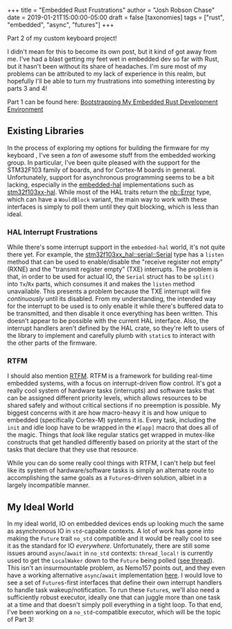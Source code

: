 +++
title = "Embedded Rust Frustrations"
author = "Josh Robson Chase"
date = 2019-01-21T15:00:00-05:00
draft = false
[taxonomies]
tags = ["rust", "embedded", "async", "futures"]
+++

Part 2 of my custom keyboard project!

I didn't mean for this to become its own post, but it kind of got away from
me. I've had a blast getting my feet wet in embedded dev so far with Rust,
but it hasn't been without its share of headaches. I'm sure most of my
problems can be attributed to my lack of experience in this realm, but
hopefully I'll be able to turn my frustrations into something interesting by
parts 3 and 4!

Part 1 can be found here: [Bootstrapping My Embedded Rust Development
Environment](../embedded-bootstrapping/)

<!-- more -->

## Existing Libraries

In the process of exploring my options for building the firmware for my
keyboard , I've seen a *ton* of awesome stuff from the embedded working
group. In particular, I've been quite pleased with the support for the
STM32F103 family of boards, and for Cortex-M boards in general.
Unfortunately, support for asynchronous programming seems to be a bit
lacking, especially in the [embedded-hal] implementations such as
[stm32f103xx-hal]. While most of the HAL traits return the [nb::Error] type,
which can have a `WouldBlock` variant, the main way to work with these
interfaces is simply to poll them until they quit blocking, which is less
than ideal.

[nb::Error]: https://docs.rs/nb/0.1.1/nb/enum.Error.html
[stm32f103xx-hal]: https://github.com/japaric/stm32f103xx-hal
[embedded-hal]: https://docs.rs/embedded-hal

### HAL Interrupt Frustrations

While there's some interrupt support in the `embedded-hal` world,
it's not quite there yet. For example, the [stm32f103xx_hal::serial::Serial][Serial]
type has a `listen` method that can be used to enable/disable the "receive
register not empty" (RXNE) and the "transmit register empty" (TXE)
interrupts. The problem is that, in order to be used for actual IO, the
`Serial` struct has to be `split()` into `Tx`/`Rx` parts, which consumes it
and makes the `listen` method unavailable. This presents a problem because
the TXE interrupt will fire *continuously* until its disabled. From my
understanding, the intended way for the interrupt to be used is to only
enable it while there's buffered data to be transmitted, and then disable it
once everything has been written. This doesn't appear to be possible with the
current HAL interface. Also, the interrupt handlers aren't defined by the HAL
crate, so they're left to users of the library to implement and carefully
plumb with `static`s to interact with the other parts of the firmware.

[Serial]: https://japaric.github.io/stm32f103xx-hal/stm32f103xx_hal/serial/struct.Serial.html

### RTFM

I should also mention [RTFM]. RTFM is a framework for building real-time
embedded systems, with a focus on interrupt-driven flow control. It's got a
really cool system of hardware tasks (interrupts) and software tasks that can
be assigned different priority levels, which allows resources to be shared
safely and without critical sections if no preemption is possible. My biggest
concerns with it are how macro-heavy it is and how unique to embedded
(specifically Cortex-M) systems it is. Every task, including the `init` and
idle loop have to be wrapped in the `#[app]` macro that does all of the
magic. Things that *look* like regular statics get wrapped in mutex-like
constructs that get handled differently based on priority at the start of the
tasks that declare that they use that resource.

[RTFM]: https://github.com/japaric/cortex-m-rtfm

While you can do some really cool things with RTFM, I can't help but feel
like its system of hardware/software tasks is simply an alternate route to
accomplishing the same goals as a `Future`s-driven solution, albiet in a
largely incompatible manner.

## My Ideal World

In my ideal world, IO on embedded devices ends up looking much the same as
asynchronous IO in `std`-capable contexts. A lot of work has gone into making
the `Future` trait `no_std` compatible and it would be really cool to see it
as the standard for IO *everywhere*. Unfortunately, there are still some
issues around `async`/`await` in `no_std` contexts: `thread_local!` is
currently used to get the `LocalWaker` down to the `Future` being polled
([see thread][thread]). This isn't an insurmountable problem, as Nemo157
points out, and they even have a working alternative `async`/`await`
implementation [here][embrio-async]. I would love to see a set of
`Future`s-first interfaces that define their own interrupt handlers to handle
task wakeup/notification. To run these `Future`s, we'll also need a
sufficiently robust executor, ideally one that can juggle more than one task
at a time and that doesn't simply poll everything in a tight loop. To that
end, I've been working on a `no_std`-compatible executor, which will be the
topic of Part 3!

[thread]: https://internals.rust-lang.org/t/pre-rfc-allowing-async-await-in-no-std/8460
[embrio-async]: https://github.com/Nemo157/embrio-rs/tree/master/embrio-async